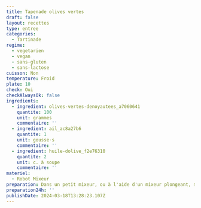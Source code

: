 ```yaml
---
title: Tapenade olives vertes
draft: false
layout: recettes
type: entree
categories:
  - Tartinade
regime:
  - vegetarien
  - vegan
  - sans-gluten
  - sans-lactose
cuisson: Non
temperature: Froid
plate: 10
check: Oui
checkAlwaysOk: false
ingredients:
  - ingredient: olives-vertes-denoyautees_a7060641
    quantite: 100
    unit: grammes
    commentaire: ''
  - ingredient: ail_ac8a27b6
    quantite: 1
    unit: gousse·s
    commentaire: ''
  - ingredient: huile-dolive_f2e76310
    quantite: 2
    unit: c. à soupe
    commentaire: ''
materiel:
  - Robot Mixeur
preparation: Dans un petit mixeur, ou à l'aide d'un mixeur plongeant, mixer les olives vertes avec l'ail grossièrement hâchée et l'huile d'olive.
preparation24h: ''
publishDate: 2024-03-18T13:28:23.107Z
---
```

